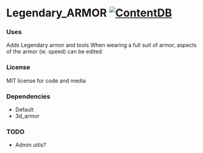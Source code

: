 # Legendary_ARMOR [![ContentDB](https://content.minetest.net/packages/DynamaxPikachu/legendary_ore/shields/title/)](https://content.minetest.net/packages/DynamaxPikachu/legendary_ore/)
### Uses

Adds Legendary armor and tools
When wearing a full suit of armor, aspects of the armor (ie. speed) can be edited

### License
MIT license for code and media

### Dependencies
- Default
- 3d_armor

### TODO
- Admin utils?
